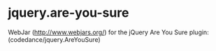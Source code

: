 jquery.are-you-sure
===================

WebJar (http://www.webjars.org/) for the jQuery Are You Sure plugin: (codedance/jquery.AreYouSure)
